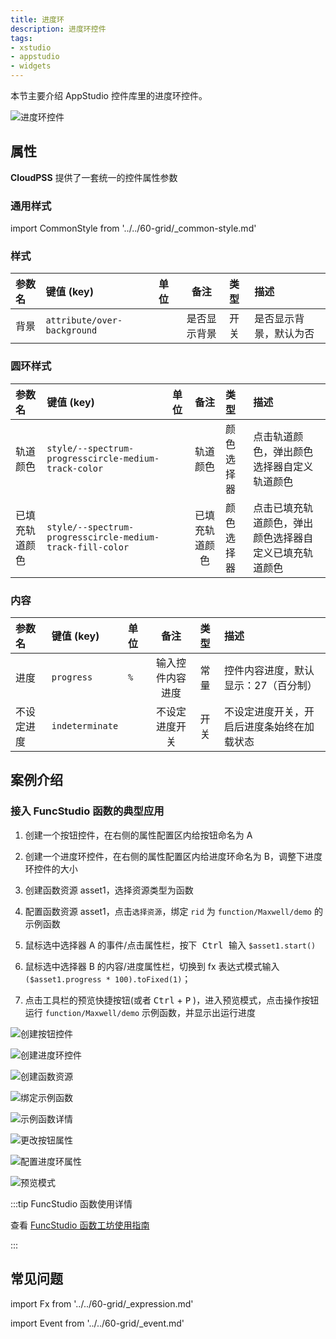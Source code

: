 ```yaml
---
title: 进度环
description: 进度环控件
tags:
- xstudio
- appstudio
- widgets
---
```


本节主要介绍 AppStudio 控件库里的进度环控件。

![进度环控件](progress-ring-conrtol.png "进度环控件")


## 属性

**CloudPSS** 提供了一套统一的控件属性参数

### 通用样式

import CommonStyle from '../../60-grid/_common-style.md'

<CommonStyle />


### 样式

| 参数名 | 键值 (key) | 单位 | 备注 | 类型 | 描述 |
| :--- | :--- | :--- | :--: | :--- | :--- |
| 背景 | `attribute/over-background` |  | 是否显示背景 | 开关 | 是否显示背景，默认为否 |


### 圆环样式

| 参数名 | 键值 (key) | 单位 | 备注 | 类型 | 描述 |
| :--- | :--- | :--- | :--: | :--- | :--- |
| 轨道颜色 | `style/--spectrum-progresscircle-medium-track-color` |  | 轨道颜色 | 颜色选择器 | 点击轨道颜色，弹出颜色选择器自定义轨道颜色 |
| 已填充轨道颜色 | `style/--spectrum-progresscircle-medium-track-fill-color` |  | 已填充轨道颜色 | 颜色选择器 | 点击已填充轨道颜色，弹出颜色选择器自定义已填充轨道颜色 |

### 内容

| 参数名 | 键值 (key) | 单位 | 备注 | 类型 | 描述 |
| :--- | :--- | :--- | :--: | :--- | :--- |
| 进度 | `progress` | `%`  | 输入控件内容进度 | 常量 | 控件内容进度，默认显示：27（百分制） |
| 不设定进度 | `indeterminate` |   | 不设定进度开关 | 开关 | 不设定进度开关，开启后进度条始终在加载状态 |

## 案例介绍

### 接入 FuncStudio 函数的典型应用

1. 创建一个按钮控件，在右侧的属性配置区内给按钮命名为 A

2. 创建一个进度环控件，在右侧的属性配置区内给进度环命名为 B，调整下进度环控件的大小

3. 创建函数资源 asset1，选择资源类型为函数

4. 配置函数资源 asset1，点击`选择资源`，绑定 `rid` 为 `function/Maxwell/demo` 的示例函数

5. 鼠标选中选择器 A 的事件/点击属性栏，按下<kbd> Ctrl </kbd> 输入 `$asset1.start()`

6. 鼠标选中选择器 B 的内容/进度属性栏，切换到 fx 表达式模式输入 `($asset1.progress * 100).toFixed(1)`；

7. 点击工具栏的预览快捷按钮(或者 <kbd>Ctrl</kbd> + <kbd>P</kbd> )，进入预览模式，点击操作按钮运行 `function/Maxwell/demo` 示例函数，并显示出运行进度


![创建按钮控件](create-button-control.png "创建按钮控件")

![创建进度环控件](create-progress-ring-control.png "创建进度环控件")

![创建函数资源](create-function-resource.png "创建函数资源")

![绑定示例函数](bind-example-function.png "绑定示例函数")

![示例函数详情](example-function-details.png "示例函数详情")

![更改按钮属性](change-button-attributes.png "更改按钮属性")

![配置进度环属性](config-progress-ring-attributes.png "配置进度环属性")

![预览模式](preview-mode.png "预览模式")



:::tip FuncStudio 函数使用详情

查看 [FuncStudio 函数工坊使用指南](../../../../30-funcstudio/10-user-guide/index.md)

:::


## 常见问题



import Fx from '../../60-grid/_expression.md'

<Fx />



import Event from '../../60-grid/_event.md'

<Event />